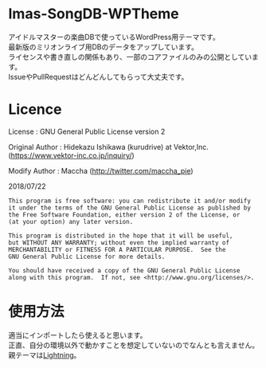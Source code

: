 # Imas-SongDB-WPTheme
アイドルマスターの楽曲DBで使っているWordPress用テーマです。  
最新版のミリオンライブ用DBのデータをアップしています。  
ライセンスや書き直しの関係もあり、一部のコアファイルのみの公開としています。  
IssueやPullRequestはどんどんしてもらって大丈夫です。
# Licence
License :  GNU General Public License version 2

Original Author : Hidekazu Ishikawa (kurudrive) at Vektor,Inc. (https://www.vektor-inc.co.jp/inquiry/)

Modify Author : Maccha (http://twitter.com/maccha_pie)

2018/07/22

    This program is free software: you can redistribute it and/or modify
    it under the terms of the GNU General Public License as published by
    the Free Software Foundation, either version 2 of the License, or
    (at your option) any later version.

    This program is distributed in the hope that it will be useful,
    but WITHOUT ANY WARRANTY; without even the implied warranty of
    MERCHANTABILITY or FITNESS FOR A PARTICULAR PURPOSE.  See the
    GNU General Public License for more details.

    You should have received a copy of the GNU General Public License
    along with this program.  If not, see <http://www.gnu.org/licenses/>.

# 使用方法
適当にインポートしたら使えると思います。  
正直、自分の環境以外で動かすことを想定していないのでなんとも言えません。  
親テーマは[Lightning](https://ja.wordpress.org/themes/lightning/)。

